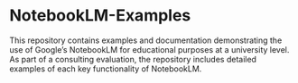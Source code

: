 # NotebookLM-Examples
This repository contains examples and documentation demonstrating the use of Google’s NotebookLM for educational purposes at a university level. As part of a consulting evaluation, the repository includes detailed examples of each key functionality of NotebookLM.

